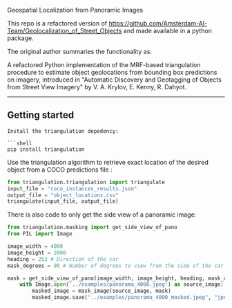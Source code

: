 Geospatial Localization from Panoramic Images

This repo is a refactored version of https://github.com/Amsterdam-AI-Team/Geolocalization_of_Street_Objects and made available in a python package.

The original author summaries the functionality as:

A refactored Python implementation of the MRF-based triangulation procedure to estimate object geolocations from bounding box predictions on imagery, introduced in "Automatic Discovery and Geotagging of Objects from Street View Imagery" by V. A. Krylov, E. Kenny, R. Dahyot.


---

## Getting started

```
Install the triangulation depedency:

```shell
pip install triangulation
```

Use the triangulation algorithm to retrieve exact location of the desired object from a COCO predictions file
:
```python
from triangulation.triangulation import triangulate
input_file = "coco_instances_results.json"
output_file = "object_locations.csv"
triangulate(input_file, output_file)
```

There is also code to only get the side view of a panoramic image:
```python
from triangulation.masking import get_side_view_of_pano
from PIL import Image

image_width = 4000
image_height = 2000
heading = 252 # Direction of the car
mask_degrees = 90 # Number of degrees to view from the side of the car

mask = get_side_view_of_pano(image_width, image_height, heading, mask_degrees)
    with Image.open('../examples/panorama_4000.jpeg') as source_image:
        masked_image = mask_image(source_image, mask)
        masked_image.save("../examples/panorama_4000_masked.jpeg", "jpeg")
```